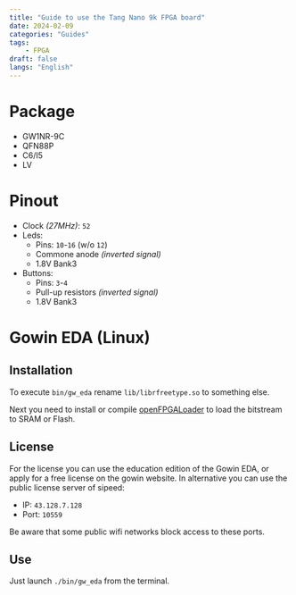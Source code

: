 ```yaml
---
title: "Guide to use the Tang Nano 9k FPGA board"
date: 2024-02-09
categories: "Guides"
tags:
    - FPGA
draft: false
langs: "English"
---
```


# Package

- GW1NR-9C
- QFN88P
- C6/I5
- LV

# Pinout

- Clock *(27MHz)*: `52`
- Leds:
  - Pins: `10`-`16` (w/o `12`)
  - Commone anode *(inverted signal)*
  - 1.8V Bank3
- Buttons:
  - Pins: `3`-`4`
  - Pull-up resistors *(inverted signal)*
  - 1.8V Bank3

# Gowin EDA (Linux)

## Installation

To execute `bin/gw_eda` rename `lib/librfreetype.so` to something else.

Next you need to install or compile [openFPGALoader](https://trabucayre.github.io/openFPGALoader/guide/install.html) to load the bitstream to SRAM or Flash.

## License

For the license you can use the education edition of the Gowin EDA, or apply for a free license on the gowin website.
In alternative you can use the public license server of sipeed:

- IP: `43.128.7.128`
- Port: `10559`

Be aware that some public wifi networks block access to these ports.

## Use

Just launch `./bin/gw_eda` from the terminal.
